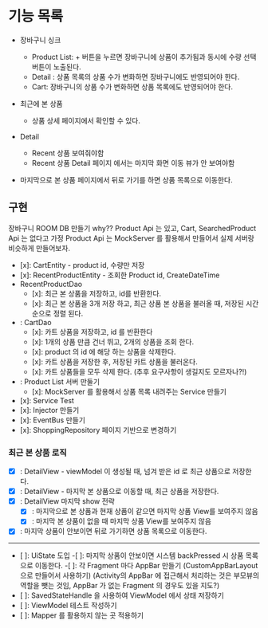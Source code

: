 # 기능 목록

- 장바구니 싱크
  - Product List: + 버튼을 누르면 장바구니에 상품이 추가됨과 동시에 수량 선택 버튼이 노출된다.
  - Detail : 상품 목록의 상품 수가 변화하면 장바구니에도 반영되어야 한다.
  - Cart: 장바구니의 상품 수가 변화하면 상품 목록에도 반영되어야 한다.
- 최근에 본 상품
  - 상품 상세 페이지에서 확인할 수 있다.

- Detail
  - Recent 상품 보여줘야함
  - Recent 상품 Detail 페이지 에서는 마지막 화면 이동 뷰가 안 보여야함
- 마지막으로 본 상품 페이지에서 뒤로 가기를 하면 상품 목록으로 이동한다.

## 구현

장바구니 ROOM DB 만들기
why?? Product Api 는 있고, Cart, SearchedProduct Api 는 없다고 가정
Product Api 는 MockServer 를 활용해서 만들어서 실제 서버랑 비슷하게 만들어보자. 

- [x]: CartEntity - product id, 수량만 저장
- [x]: RecentProductEntity - 조회한 Product id, CreateDateTime
- RecentProductDao
  - [x]: 최근 본 상품을 저장하고, id를 반환한다.
  - [x]: 최근 본 상품을 3개 저장 하고, 최근 상품 본 상품을 불러올 때, 저장된 시간 순으로 정렬 된다.
- : CartDao
  - [x]: 카트 상품을 저장하고, id 를 반환한다
  - [x]: 1개의 상품 만큼 건너 뛰고, 2개의 상품을 조회 한다.
  - [x]: product 의 id 에 해당 하는 상품을 삭제한다.
  - [x]: 카트 상품을 저장한 후, 저장된 카트 상품을 불러온다.
  - [x]: 카트 상품들을 모두 삭제 한다. (추후 요구사항이 생길지도 모르자나?!)
- : Product List 서버 만둘기
  - [x]: MockServer 를 활용해서 상품 목록 내려주는 Service 만들기
- [x]: Service Test
- [x]: Injector 만들기
- [x]: EventBus 만들기
- [x]: ShoppingRepository 페이지 기반으로 변경하기
### 최근 본 상품 로직
-[x] : DetailView - viewModel 이 생성될 때, 넘겨 받은 id 로 최근 상품으로 저장한다.
-[x] : DetailView - 마지막 본 상품으로 이동할 때, 최근 상품을 저장한다.
-[x] : DetailView 마지막 show 전략
  -[x] : 마지막으로 본 상품과 현재 상품이 같으면 마지막 상품 View를 보여주지 않음
  -[x] : 마지막 본 상품이 없을 때 마지막 상품 View를 보여주지 않음
-[x] : 마지막 상품이 안보이면 뒤로 가기하면 상품 목록으로 이동한다.

---
- [ ]: UiState 도입
-[ ]: 마지막 상품이 안보이면 시스템 backPressed 시 상품 목록으로 이동한다.
-[ ]: 각 Fragment 마다 AppBar 만들기 (CustomAppBarLayout 으로 만들어서 사용하기)
(Activity의 AppBar 에 접근해서 처리하는 것은 부모뷰의 역할을 뺏는 것임, AppBar 가 없는 Fragment 의 경우도 있을 지도?)
- [ ]: SavedStateHandle 을 사용하여 ViewModel 에서 상태 저장하기
- [ ]: ViewModel 테스트 작성하기
- [ ]: Mapper 를 활용하지 않는 곳 적용하기